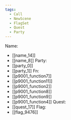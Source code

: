 ```yaml
---
tags:
  - Call
  - NewScene
  - FlagSet
  - Quest
  - Party
---
```

Name:
- [[name_14]]
- [[name_8]]
Party:
- [[party_0]]
- [[party_1]]
Fn:
- [[p9001_function7]]
- [[p9001_function11]]
- [[p9001_function2]]
- [[p9001_function8]]
- [[p9001_function9]]
- [[p9001_function4]]
Quest:
- [[quest_17]]
Flag:
- [[flag_9476]]
